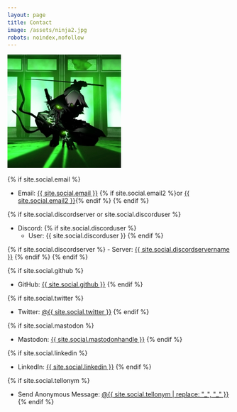 ```yaml
---
layout: page
title: Contact
image: /assets/ninja2.jpg
robots: noindex,nofollow
---
```


![](/assets/ninja2.jpg)


{% if site.social.email %}
  - Email: <a href="mailto:{{ site.social.email }}"><span>{{ site.social.email }}</span></a> {% if site.social.email2 %}or <a href="mailto:{{ site.social.email2 }}"><span>{{ site.social.email2 }}</span></a>{% endif %}
{% endif %}

{% if site.social.discordserver or site.social.discorduser %}
  - Discord:
  {% if site.social.discorduser %}
    - User: {{ site.social.discorduser }}
  {% endif %}

  {% if site.social.discordserver %}
    - Server: <a href="https://discord.gg/{{ site.social.discordserver }}"><span>{{ site.social.discordservername }}</span></a>
  {% endif %}
{% endif %}

<!--{% if site.social.wickrme %}
  - Wickr Me: {{ site.social.wickrme }}
{% endif %}-->

{% if site.social.github %}
  - GitHub: <a href="https://github.com/{{ site.social.github }}"><span>{{ site.social.github }}</span></a>
{% endif %}

{% if site.social.twitter %}
  - Twitter: <a href="https://twitter.com/{{ site.social.twitter }}"><span>@{{ site.social.twitter }}</span></a>
{% endif %}

{% if site.social.mastodon %}
  - Mastodon: <a href="{{ site.social.mastodon }}"><span>{{ site.social.mastodonhandle }}</span></a>
{% endif %}

{% if site.social.linkedin %}
  - LinkedIn: <a href="https://linkedin.com/in/{{ site.social.linkedin }}"><span>{{ site.social.linkedin }}</span></a>
{% endif %}

{% if site.social.tellonym %}
  - Send Anonymous Message: <a href="https://tellonym.me/{{ site.social.tellonym }}"><span>@{{ site.social.tellonym | replace: "_", "\_" }}</span></a>
{% endif %}